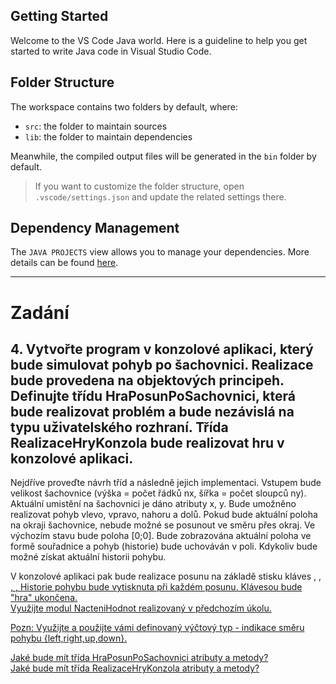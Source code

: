 ## Getting Started

Welcome to the VS Code Java world. Here is a guideline to help you get started to write Java code in Visual Studio Code.

## Folder Structure

The workspace contains two folders by default, where:

- `src`: the folder to maintain sources
- `lib`: the folder to maintain dependencies

Meanwhile, the compiled output files will be generated in the `bin` folder by default.

> If you want to customize the folder structure, open `.vscode/settings.json` and update the related settings there.

## Dependency Management

The `JAVA PROJECTS` view allows you to manage your dependencies. More details can be found [here](https://github.com/microsoft/vscode-java-dependency#manage-dependencies).

- - -  
# Zadání
## 4. Vytvořte program v konzolové aplikaci, který bude simulovat pohyb po šachovnici. Realizace bude provedena na objektových principeh. Definujte třídu HraPosunPoSachovnici, která bude realizovat problém a bude nezávislá na typu uživatelského rozhraní. Třída RealizaceHryKonzola bude realizovat hru v konzolové aplikaci. 
Nejdříve proveďte návrh tříd a následně jejich implementaci. Vstupem bude velikost šachovnice (výška = počet řádků nx, šířka = počet sloupců ny). Aktuální umistění na šachovnici je dáno atributy x, y. Bude umožněno realizovat pohyb vlevo, vpravo, nahoru a dolů. Pokud bude aktuální poloha na okraji šachovnice, nebude možné se posunout ve směru přes okraj. 
Ve výchozím stavu bude poloha [0;0]. Bude zobrazována aktuální poloha ve formě souřadnice a pohyb (historie) bude uchováván v poli. Kdykoliv bude možné získat aktuální historii pohybu. 

V konzolové aplikaci pak bude realizace posunu na základě stisku kláves <L>, <R>, <U>, <D>, Historie pohybu bude vytisknuta při každém posunu. Klávesou <K> bude "hra" ukončena.  
Využijte modul NacteniHodnot realizovaný v předchozím úkolu.  

Pozn: Využijte a použijte vámi definovaný výčtový typ - indikace směru pohybu {left,right,up,down}.   

Jaké bude mít třída HraPosunPoSachovnici atributy a metody?   
Jaké bude mít třída RealizaceHryKonzola atributy a metody?   